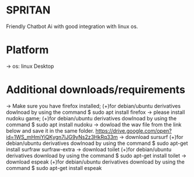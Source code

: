 # SPRITAN
Friendly Chatbot Ai with good integration with linux os.
# Platform
  -> os: linux Desktop
# Additional downloads/requirements
  -> Make sure you have firefox installed;
      (+)for debian/ubuntu derivatives dowlnoad by using the command
       $ sudo apt install firefox
  -> please install nudoku game;
      (+)for debian/ubuntu derivatives dowlnoad by using the command
       $ sudo apt install nudoku
  -> dowload the wav file from the link below and save it in the same folder.
     https://drive.google.com/open?id=1WS_mHmiYiQKygn7iJG9yNs2z3HkRq33m
  -> download sursurf
      (+)for debian/ubuntu derivatives dowlnoad by using the command
       $ sudo apt-get install surfraw surfraw-extra
  -> download toilet
      (+)for debian/ubuntu derivatives download by using the command
       $ sudo apt-get install toilet 
  -> download espeak
      (+)for debian/ubuntu derivatives download by using the command
       $ sudo apt-get install espeak
